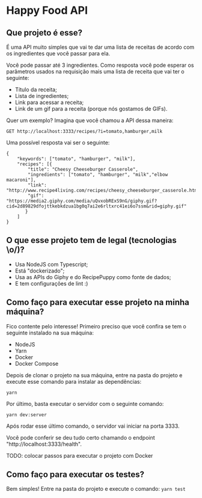 # Happy Food API

## Que projeto é esse?

É uma API muito simples que vai te dar uma lista de receitas de acordo com os ingredientes que você passar para ela.

Você pode passar até 3 ingredientes. Como resposta você pode esperar os parâmetros usados na requisição mais uma lista de receita que vai ter o seguinte:

- Título da receita;
- Lista de ingredientes;
- Link para acessar a receita;
- Link de um gif para a receita (porque nós gostamos de GIFs).


Quer um exemplo? Imagina que você chamou a API dessa maneira:
```
GET http://localhost:3333/recipes/?i=tomato,hamburger,milk

```

Uma possível resposta vai ser o seguinte:

```
{
	"keywords": ["tomato", "hamburger", "milk"],
	"recipes": [{
		"title": "Cheesy Cheeseburger Casserole",
		"ingredients": ["tomato", "hamburger", "milk","elbow macaroni"],
		"link": "http://www.recipe4living.com/recipes/cheesy_cheeseburger_casserole.htm",
		"gif": "https://media2.giphy.com/media/uQvxobRExS9nG/giphy.gif?cid=2d89829dfojttkebkdzua1bg0q7ai2e6rltxrc41ei6o7ssm&rid=giphy.gif"
	   }
	]
}
```

## O que esse projeto tem de legal (tecnologias \o/)?
- Usa NodeJS com Typescript;
- Está "dockerizado";
- Usa as APIs do Giphy e do RecipePuppy como fonte de dados;
- E tem configurações de lint :)


## Como faço para executar esse projeto na minha máquina?

Fico contente pelo interesse! Primeiro preciso que você confira se tem o seguinte instalado na sua máquina:

- NodeJS
- Yarn
- Docker
- Docker Compose

Depois de clonar o projeto na sua máquina, entre na pasta do projeto e execute esse comando para instalar as dependências:

`yarn`

Por último, basta executar o servidor com o seguinte comando:

`yarn dev:server`

Após rodar esse último comando, o servidor vai iniciar na porta 3333.

Você pode conferir se deu tudo certo chamando o endpoint "http://localhost:3333/health".


TODO: colocar passos para executar o projeto com Docker

## Como faço para executar os testes?
Bem simples! Entre na pasta do projeto e execute o comando:
`yarn test`

